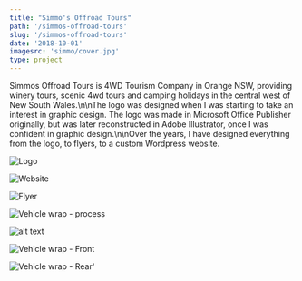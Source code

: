 ```yaml
---
title: "Simmo's Offroad Tours"
path: '/simmos-offroad-tours'
slug: '/simmos-offroad-tours'
date: '2018-10-01'
imagesrc: 'simmo/cover.jpg'
type: project
---
```


Simmos Offroad Tours is 4WD Tourism Company in Orange NSW, providing winery tours, scenic 4wd tours and camping holidays in the central west of New South Wales.\n\nThe logo was designed when I was starting to take an interest in graphic design. The logo was made in Microsoft Office Publisher originally, but was later reconstructed in Adobe Illustrator, once I was confident in graphic design.\n\nOver the years, I have designed everything from the logo, to flyers, to a custom Wordpress website.

![Logo](http://files.nathansimpson.design/portfolio/simmo/logo.jpg 'Logo')

![Website](http://files.nathansimpson.design/portfolio/simmo/web.png 'Website')

![Flyer](http://files.nathansimpson.design/portfolio/simmo/flyer.png 'Flyer')

![Vehicle wrap - process](http://files.nathansimpson.design/portfolio/simmo/wrap_process.jpg 'Vehicle wrap - process')

![alt text](http://files.nathansimpson.design/portfolio/simmo/wrap_final.png 'Vehicle wrap - Final')

![Vehicle wrap - Front](http://files.nathansimpson.design/portfolio/simmo/wrap_front.jpg 'Vehicle wrap - Front')

![Vehicle wrap - Rear](http://files.nathansimpson.design/portfolio/simmo/wrap_back.jpg 'Vehicle wrap - Rear')'
